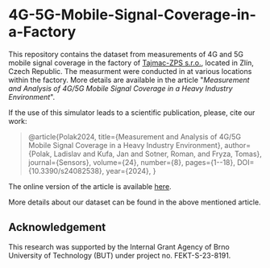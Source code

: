 # 4G-5G-Mobile-Signal-Coverage-in-a-Factory

This repository contains the dataset from measurements of 4G and 5G mobile signal coverage in the factory of [Tajmac-ZPS s.r.o.](https://www.tajmac-zps.cz/tajmac-group/), located in Zlín, Czech Republic. The measurment were conducted in  at various locations within the factory.
More details are available in the article "_Measurement and Analysis of 4G/5G Mobile Signal Coverage in a Heavy Industry Environment_". 

If the use of this simulator leads to a scientific publication, please, cite our work: 

>@article{Polak2024,
>  title={Measurement and Analysis of 4G/5G Mobile Signal Coverage in a Heavy Industry Environment},
>  author={Polak, Ladislav and Kufa, Jan and Sotner, Roman, and Fryza, Tomas},
>  journal={Sensors},
>  volume={24},
>  number={8},
>  pages={1--18},
>  DOI={10.3390/s24082538},
>  year={2024},
>  }

The online version of the article is available [here](https://www.mdpi.com/1424-8220/24/8/2538).

More details about our dataset can be found in the above mentioned article.


## Acknowledgement

This research was supported by the Internal Grant Agency of Brno University of Technology (BUT) under project no. FEKT-S-23-8191.


<!-- ## License

The presented dataset is available under the MIT License as expressed below.

MIT License

Copyright (c) [2021] [Department of Radio Electronics, Brno University of Technology]

Permission is hereby granted, free of charge, to any person obtaining a copy of this software and associated documentation files (the "Software"), to deal in the Software without restriction, including without limitation the rights to use, copy, modify, merge, publish, distribute, sublicense, and/or sell copies of the Software, and to permit persons to whom the Software is furnished to do so, subject to the following conditions:

The above copyright notice and this permission notice shall be included in all copies or substantial portions of the Software.

THE SOFTWARE IS PROVIDED "AS IS", WITHOUT WARRANTY OF ANY KIND, EXPRESS OR IMPLIED, INCLUDING BUT NOT LIMITED TO THE WARRANTIES OF MERCHANTABILITY, FITNESS FOR A PARTICULAR PURPOSE AND NONINFRINGEMENT. IN NO EVENT SHALL THE AUTHORS OR COPYRIGHT HOLDERS BE LIABLE FOR ANY CLAIM, DAMAGES OR OTHER LIABILITY, WHETHER IN AN ACTION OF CONTRACT, TORT OR OTHERWISE, ARISING FROM, OUT OF OR IN CONNECTION WITH THE SOFTWARE OR THE USE OR OTHER DEALINGS IN THE SOFTWARE. -->
